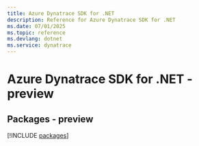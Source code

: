 ```yaml
---
title: Azure Dynatrace SDK for .NET
description: Reference for Azure Dynatrace SDK for .NET
ms.date: 07/01/2025
ms.topic: reference
ms.devlang: dotnet
ms.service: dynatrace
---
```

# Azure Dynatrace SDK for .NET - preview
## Packages - preview
[!INCLUDE [packages](dynatrace-index.md)]